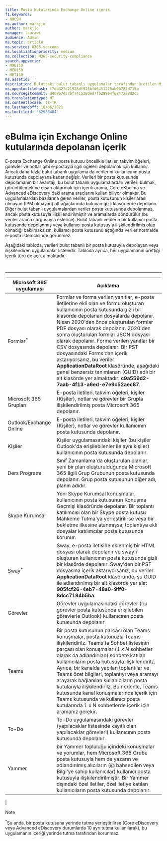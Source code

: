 ```yaml
---
title: Posta kutularında Exchange Online içerik
f1.keywords:
- NOCSH
ms.author: markjjo
author: markjjo
manager: laurawi
audience: Admin
ms.topic: article
ms.service: O365-seccomp
ms.localizationpriority: medium
ms.collection: M365-security-compliance
search.appverid:
- MOE150
- MED150
- MET150
ms.assetid: ''
description: Buluttaki bulut tabanlı uygulamalar tarafından üretilen Microsoft 365, bir kullanıcının kendi posta kutusuyla depolanır Exchange Online ilişkilendirilz. Bu içerikte, Microsoft eBulma araçları kullanılarak arama kullanılabilir.
ms.openlocfilehash: f7db327d21928df925bfd6451226ab96782d715b
ms.sourcegitcommit: d4b867e37bf741528ded7fb289e4f6847228d2c5
ms.translationtype: MT
ms.contentlocale: tr-TR
ms.lasthandoff: 10/06/2021
ms.locfileid: "62986484"
---
```

# <a name="content-stored-in-exchange-online-mailboxes-for-ediscovery"></a>eBulma için Exchange Online kutularında depolanan içerik

E-posta Exchange Online posta kutusu öncelikle iletiler, takvim öğeleri, görevler ve notlar gibi e-postayla ilgili öğeleri depolamak için kullanılır. Ancak daha fazla bulut tabanlı uygulama da verilerini kullanıcının posta kutusunda depolayana kadar değişir. Verileri bir posta kutusunda depolamanın bir avantajı, bu bulut tabanlı uygulamalardan verileri bulmak, görüntülemek ve dışarı aktarmak için içerik arama, Core eKbulma ve Advanced eDiscovery'daki arama araçlarını kullan biliyor olmaktır. Bu uygulamalardan bazılarına gelen veriler, posta kutusunun kişiler arası olmayan (IPM olmayan) alt ağaçlarında bulunan gizli klasörlerde depolanır. Diğer bulut tabanlı uygulamalardan veriler posta kutusunda depolanmaz,  ancak posta kutusuyla ilişkilendirilmiştir ve aramalarda döndürülür (bu veriler arama sorgusuyla eşlerise). Bulut tabanlı verilerin bir kullanıcı posta kutusunda depolanmış veya kullanıcı posta kutusuyla ilişkilendirilmiş olup olmadığı bakılmaksızın, kullanıcı posta kutusunu açtığında veriler normalde e-posta istemcisinde görünmez.

Aşağıdaki tabloda, verileri bulut tabanlı bir posta kutusuyla depoleyen veya ilişkilendiren uygulamalar listeledir. Tabloda ayrıca, her uygulamanın ürettiği içerik türü de açık almaktadır.

<br>

****

|Microsoft 365 uygulaması|Açıklama|
|---|---|
|Formlar<sup>*</sup>|Formlar ve forma verilen yanıtlar, e-posta iletilerine ekli olan ve formu oluşturan kullanıcının posta kutusunda gizli bir klasörde depolanan dosyalarda depolanır. Nisan 2020'den önce oluşturulan formlar PDF dosyası olarak depolanır. 2020'den sonra oluşturulan formlar JSON dosyası olarak depolanır. Forma verilen yanıtlar bir CSV dosyasında depolanır. Bir PST dosyasındaki Forms'dan içerik aktarıyorsanız, bu veriler **ApplicationDataRoot** klasöründe, aşağıdaki genel benzersiz tanımlanan (GUID) adlı bir alt klasörde yer almaktadır: **c9a559d2-7aab-4f13-a6ed-e7e9c52aec87**.|
|Microsoft 365 Grupları|E-posta iletileri, takvim öğeleri, kişiler (Kişiler), notlar ve görevler bir Grupla ilişkilendirilmiş posta Microsoft 365 depolanır.|
|Outlook/Exchange Online|E-posta iletileri, takvim öğeleri, kişiler (Kişiler), notlar ve görevler kullanıcının posta kutusunda depolanır.|
|Kişiler|Kişiler uygulamasındaki kişiler (bu kişiler Outlook'da erişilebilenler ile aynı kişiler) kullanıcının posta kutusunda depolanır.|
|Ders Programı|Sınıf Zamanlama'da oluşturulan planlar, yeni bir plan oluşturulduğunda Microsoft 365 Ilgili Grup Grubunun posta kutusunda depolanır. Grup posta kutusunun diğer adı, planın adıdır.|
|Skype Kurumsal|Yeni Skype Kurumsal konuşmalar, kullanıcının posta kutusunun Konuşma Geçmişi klasöründe depolanır. Bir toplantı katılımcısı olan bir Skype posta kutusu Mahkeme Tutma'ya yerleştirilirse veya bir bekletme ilkesine atanmışsa, toplantıya ekli dosyalar katılımcılar posta kutusunda korunur.|
|Sway<sup>*</sup>|Sway, e-posta iletisine eklenmiş bir HTML dosyası olarak depolanır ve sway'i oluşturan kullanıcının posta kutusunda gizli bir klasörde depolanır. Sway'den bir PST dosyasına içerik aktarıyorsanız, bu veriler **ApplicationDataRoot** klasöründe, şu GUID ile adlandırılmış bir alt klasörde yer alır: **905fcf26-4eb7-48a0-9ff0-8dcc7194b5ba**.|
|Görevler|Görevler uygulamasındaki görevler (bu görevler posta kutusunda erişilebilen görevlerle Outlook) kullanıcının posta kutusunda depolanır.|
|Teams|Bir posta kutusunun parçası olan Teams konuşmalar, posta kutunuzla Teams ilişkilendirilz. Teams'ta Sohbet listesinin parçası olan konuşmalar (*1 x N* sohbetler olarak da adlandırılan) sohbete katılan kullanıcıların posta kutusuyla ilişkilendirilz. Ayrıca, bir kanalda yapılan toplantılar ve Teams özet bilgileri, toplantıyı veya aramayı arayarak bağlanılan kullanıcıların posta kutularıyla ilişkilendirilz. Bu nedenle, Teams kutusunda kanal konuşmalarında içerik için Teams kutusunda ve kullanıcı posta kutularında 1 x N sohbetlerde içerik için aramanız gerekir.|
|To-Do|To-Do uygulamasındaki görevler (yapılacaklar listesinde kayıtlı olan yapılacaklar görevleri) kullanıcının posta kutusunda depolanır.|
|Yammer|bir Yammer topluluğu içindeki konuşmalar ve yorumlar, hem Microsoft 365 Grubu posta kutusuyla hem de yazarın ve adlandırılmış alıcıların (@ bahsedilen veya Bilgi'ye sahip kullanıcılar) kullanıcı posta kutusuyla ilişkilendirilmiştir. Bir Yammer dışındaki özel iletiler, özel iletiye katılan kullanıcıların posta kutusunda depolanır.|
|

> [!NOTE]
> <sup>*</sup>Şu anda, bir posta kutusuna yerinde tutma yerleştirilirse (Core eDiscovery veya Advanced eDiscovery durumlarda 10 ayrı tutma kullanılarak), bu uygulamanın içeriği yerinde tutma tarafından korunmaz.
